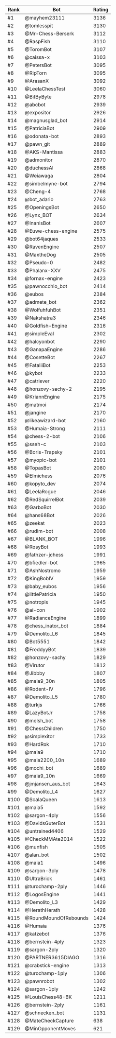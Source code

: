 Rank|Bot|Rating
---|---|---
#1|@mayhem23111|3136
#2|@tomlesspit|3130
#3|@Mr-Chess-Berserk|3112
#4|@RaspFish|3110
#5|@ToromBot|3107
#6|@caissa-x|3103
#7|@PetersBot|3095
#8|@RipTorn|3095
#9|@ArasanX|3092
#10|@LeelaChessTest|3060
#11|@BitByByte|2978
#12|@abcbot|2939
#13|@expositor|2926
#14|@magnusglad_bot|2914
#15|@PatriciaBot|2909
#16|@odonata-bot|2893
#17|@pawn_git|2889
#18|@AKS-Mantissa|2883
#19|@admonitor|2870
#20|@duchessAI|2868
#21|@Weiawaga|2804
#22|@simbelmyne-bot|2794
#23|@Cheng-4|2768
#24|@bot_adario|2763
#25|@OpeningsBot|2650
#26|@Lynx_BOT|2634
#27|@InanisBot|2607
#28|@Euwe-chess-engine|2575
#29|@bot64jaques|2533
#30|@RavenEngine|2507
#31|@MaxtheDog|2505
#32|@Pseudo-0|2482
#33|@Phalanx-XXV|2475
#34|@fornax-engine|2423
#35|@pawnocchio_bot|2414
#36|@eubos|2384
#37|@admete_bot|2362
#38|@WolfuhfuhBot|2351
#39|@Nakshatra3|2346
#40|@Goldfish-Engine|2316
#41|@simpleEval|2302
#42|@halcyonbot|2290
#43|@GanapaEngine|2286
#44|@CosetteBot|2267
#45|@FataliiBot|2253
#46|@kybot|2233
#47|@catriever|2220
#48|@honzovy-sachy-2|2195
#49|@KriannEngine|2175
#50|@matmoi|2174
#51|@jangine|2170
#52|@likeawizard-bot|2160
#53|@Humaia-Strong|2111
#54|@chess-2-bot|2106
#55|@sseh-c|2103
#56|@Boris-Trapsky|2101
#57|@myopic-bot|2101
#58|@TopasBot|2080
#59|@Elmichess|2076
#60|@kopyto_dev|2074
#61|@LeelaRogue|2046
#62|@RedSquirrelBot|2039
#63|@GarboBot|2030
#64|@hans68Bot|2026
#65|@zeekat|2023
#66|@rudim-bot|2008
#67|@BLANK_BOT|1996
#68|@RosyBot|1993
#69|@fathzer-jchess|1991
#70|@bfiedler-bot|1965
#71|@AshNostromo|1959
#72|@KingBobIV|1959
#73|@baby_eubos|1956
#74|@littlePatricia|1950
#75|@notropis|1945
#76|@ai-con|1902
#77|@RadianceEngine|1899
#78|@chess_inator_bot|1884
#79|@Demolito_L6|1845
#80|@Bot5551|1842
#81|@FreddyyBot|1839
#82|@honzovy-sachy|1829
#83|@Virutor|1812
#84|@Jibbby|1807
#85|@maia9_30n|1805
#86|@Rodent-IV|1796
#87|@Demolito_L5|1780
#88|@turkjs|1766
#89|@LazyBotJr|1758
#90|@melsh_bot|1758
#91|@ChessChildren|1750
#92|@simplexitor|1733
#93|@HardRok|1710
#94|@maia9|1710
#95|@maia2200_10n|1689
#96|@mochi_bot|1689
#97|@maia9_10n|1669
#98|@jmjansen_aus_bot|1643
#99|@Demolito_L4|1627
#100|@ScalaQueen|1613
#101|@maia5|1592
#102|@sargon-4ply|1556
#103|@DavidsGuterBot|1531
#104|@untrained4406|1529
#105|@CheckMMAte2014|1522
#106|@munfish|1505
#107|@alan_bot|1502
#108|@maia1|1496
#109|@sargon-3ply|1478
#110|@UltraBrick|1461
#111|@turochamp-2ply|1446
#112|@LogosEngine|1441
#113|@Demolito_L3|1429
#114|@HerathHerath|1428
#115|@RoundMoundOfRebounds|1424
#116|@Humaia|1376
#117|@katzebot|1376
#118|@bernstein-4ply|1323
#119|@sargon-2ply|1320
#120|@PARTNER3615DIAGO|1316
#121|@crabstick-engine|1313
#122|@turochamp-1ply|1306
#123|@pawnrobot|1302
#124|@sargon-1ply|1242
#125|@LouisChess48-6K|1211
#126|@bernstein-2ply|1161
#127|@schnecken_bot|1131
#128|@MateCheckCapture|638
#129|@MinOpponentMoves|621
